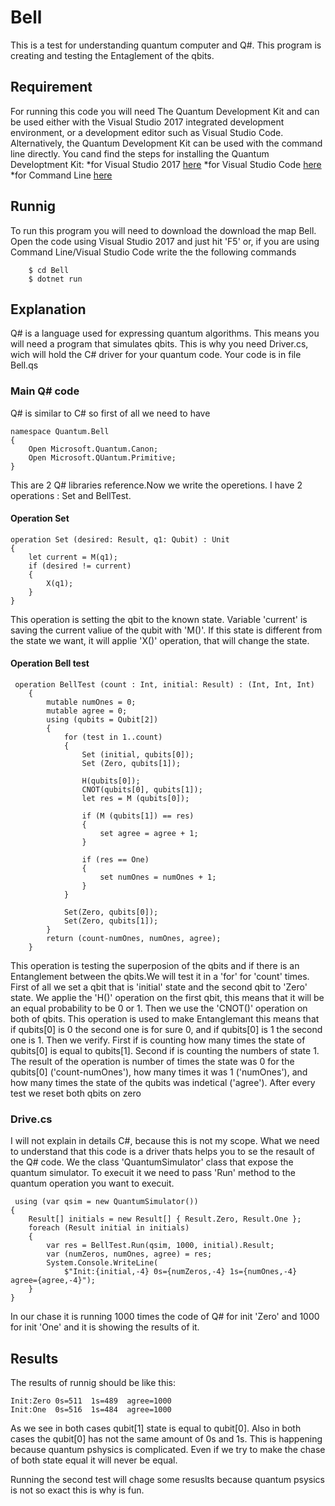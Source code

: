 # Bell

This is a test for understanding quantum computer and Q#. This program is creating and testing the Entaglement of the qbits.

## Requirement
For running this code you will need The Quantum Development Kit and can be used either with the Visual Studio 2017 integrated development environment, or a development editor such as Visual Studio Code. Alternatively, the Quantum Development Kit can be used with the command line directly. You cand find the steps for installing the Quantum Developtment Kit:
*for Visual Studio 2017 [here](https://docs.microsoft.com/en-us/quantum/install-guide/vs-2017?view=qsharp-preview)
*for Visual Studio Code [here](https://docs.microsoft.com/en-us/quantum/install-guide/vs-code?view=qsharp-preview)
*for Command Line [here](https://docs.microsoft.com/en-us/quantum/install-guide/command-line?view=qsharp-preview)
## Runnig 
To run this program you will need to download the download the map Bell. Open the code using Visual Studio 2017 and just hit 'F5' or, if you are using Command Line/Visual Studio Code write the the following commands
`````````````
	$ cd Bell
	$ dotnet run
`````````````
## Explanation 
Q# is a language used for expressing quantum algorithms. This means you will need a program that simulates qbits. This is why you need Driver.cs, wich will hold the C# driver for your quantum code. Your code is in file Bell.qs

### Main Q# code 
Q# is similar to C# so first of all we need to have 
``````````````````````````````````````
namespace Quantum.Bell
{
	Open Microsoft.Quantum.Canon;
	Open Microsoft.QUantum.Primitive;
}
``````````````````````````````````````
This are 2 Q# libraries reference.Now we write the operetions. I have 2 operations : Set and BellTest.

#### Operation Set 
`````````````````````````````````````````````````
operation Set (desired: Result, q1: Qubit) : Unit
{
    let current = M(q1);
    if (desired != current)
    {
        X(q1);
    }
}
`````````````````````````````````````````````````
This operation is setting the qbit to the known state. Variable 'current' is saving the current valiue of the qubit with 'M()'. If this state is different from the state we want, it will applie 'X()' operation, that will change the state.

#### Operation Bell test
````````````````````````````````````````````````````````````````````
 operation BellTest (count : Int, initial: Result) : (Int, Int, Int)
    {
        mutable numOnes = 0;
        mutable agree = 0;
        using (qubits = Qubit[2])
        {
            for (test in 1..count)
            {
                Set (initial, qubits[0]);
                Set (Zero, qubits[1]);

                H(qubits[0]);
                CNOT(qubits[0], qubits[1]);
                let res = M (qubits[0]);
                
                if (M (qubits[1]) == res) 
                {   
                    set agree = agree + 1;
                }

                if (res == One)
                {
                    set numOnes = numOnes + 1;
                }
            }

            Set(Zero, qubits[0]);
            Set(Zero, qubits[1]);
        }
        return (count-numOnes, numOnes, agree);
    }
````````````````````````````````````````````````````````````````````
This operation is testing the superposion of the qbits and if there is an Entanglement between the qbits.We will test it in a 'for' for 'count' times. First of all we set a qbit that is 'initial' state and the second qbit to 'Zero' state. We applie the 'H()' operation on the first qbit, this means that it will be an equal probability to be 0 or 1. Then we use the 'CNOT()' operation on both of qbits. This operation is used to make Entanglemant this means that if qubits[0] is 0 the second one is for sure 0, and if qubits[0] is 1 the second one is 1. Then we verify. First if is counting how many times the state of qubits[0] is equal to qubits[1]. Second if is counting the numbers of state 1. The result of the operation is number of times the state was 0 for the qubits[0]  ('count-numOnes'), how many times it was 1 ('numOnes'), and how many times the state of the qubits was indetical ('agree'). After every test we reset both qbits on zero

### Drive.cs
I will not explain in details C#, because this is not my scope. What we need to understand that this code is a driver thats helps you to se the resault of the Q# code. We the class 'QuantumSimulator' class that expose the quantum simulator. To execuit it we need to pass 'Run' method to the quantum operation you want to execuit.
`````````````````````````````````````````````````````````````````
 using (var qsim = new QuantumSimulator())
{
    Result[] initials = new Result[] { Result.Zero, Result.One };
    foreach (Result initial in initials)
    {
        var res = BellTest.Run(qsim, 1000, initial).Result;
        var (numZeros, numOnes, agree) = res;
        System.Console.WriteLine(
            $"Init:{initial,-4} 0s={numZeros,-4} 1s={numOnes,-4} agree={agree,-4}");
    }
}
`````````````````````````````````````````````````````````````````
In our chase it is running 1000 times the code of Q# for init 'Zero' and 1000 for init 'One' and it is showing the results of it.

## Results
The results of runnig should be like this:
````````````````````````````````````
Init:Zero 0s=511  1s=489  agree=1000
Init:One  0s=516  1s=484  agree=1000
````````````````````````````````````
As we see in both cases qubit[1] state is equal to qubit[0]. Also in both cases the qubit[0] has not the same amount of 0s and 1s. This is happening because quantum pshysics is complicated. Even if we try to make the chase of both state equal it will never be equal.

Running the second test will chage some resuslts because quantum psysics is not so exact this is why is fun.